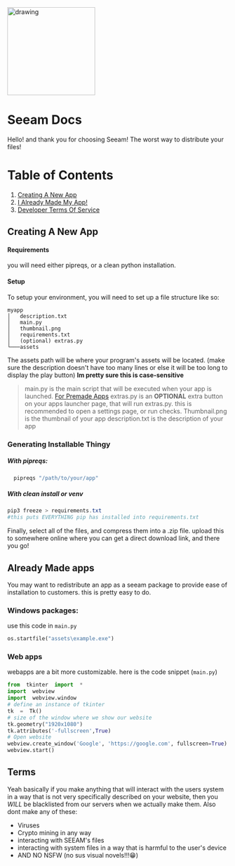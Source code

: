 <img src="[https://codeberg.org/psyclown/SEEAM/raw/branch/main/assets/SeeamLogo.png](https://raw.githubusercontent.com/PSYclownYT/OpenWithSEEAM/refs/heads/main/webassets/SeeamLogo.png)" alt="drawing" width="200"/>

# Seeam Docs
Hello! and thank you for choosing Seeam! The worst way to distribute your files!

# Table of Contents
1. [Creating A New App](#creating-a-new-app)
2. [I Already Made My App!](#already-made-apps)
3. [Developer Terms Of Service](#terms)


## Creating A New App
#### Requirements
you will need either pipreqs, or a clean python installation.
#### Setup
To setup your environment, you will need to set up a file structure like so:

```
myapp
│   description.txt
│   main.py    
│   thumbnail.png
│   requirements.txt
│   (optional) extras.py 
└───assets
```
The assets path will be where your program's assets will be located.
(make sure the description doesn't have too many lines or else it will be too long to display the play button)
**Im pretty sure this is case-sensitive**

>main.py is the main script that will be executed when your app is launched. 
>[For Premade Apps](#premade-apps)
>extras.py is an **OPTIONAL** extra button on your apps launcher page, that will run extras.py. this is recommended to open a settings page, or run checks.
Thumbnail.png is the thumbnail of your app
description.txt is the description of your app

### Generating Installable Thingy
##### With pipreqs:
```powershell
  pipreqs "/path/to/your/app"
```
##### With clean install or venv
```powershell
pip3 freeze > requirements.txt
#this puts EVERYTHING pip has installed into requirements.txt
```
Finally, select all of the files, and compress them into a .zip file. upload this to somewhere online where you can get a direct download link, and there you go!

## Already Made apps
You may want to redistribute an app as a seeam package to provide ease of installation to customers. this is pretty easy to do.
### Windows packages:
use this code in `main.py`
```python
os.startfile("assets\example.exe")
```
### Web apps
webapps are a bit more customizable. here is the code snippet (`main.py`)
```python
from  tkinter  import  *
import  webview
import  webview.window
# define an instance of tkinter
tk  =  Tk()
# size of the window where we show our website
tk.geometry("1920x1080")
tk.attributes('-fullscreen',True)
# Open website
webview.create_window('Google', 'https://google.com', fullscreen=True)
webview.start()
```
## Terms
Yeah basically if you make anything that will interact with the users system in a way that is not very specifically described on your website, then you *WILL* be blacklisted from our servers when we actually make them. 
Also dont make any of these:

 - Viruses
 - Crypto mining in any way
 - interacting with SEEAM's files
 - interacting with system files in a way that is harmful to the user's device
 - AND NO NSFW (no sus visual novels!!!😁)
